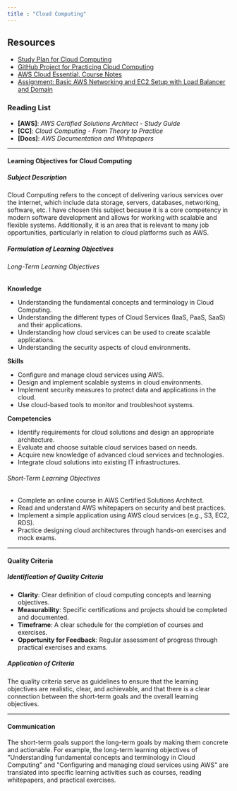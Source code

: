 ```yaml
---
title : "Cloud Computing"
---
```

## Resources

- [Study Plan for Cloud Computing](CloudComputingStudyPlan.md)
- [GitHub Project for Practicing Cloud Computing](https://github.com/Trygvemb/CloudPractice)
- [AWS Cloud Essential, Course Notes](AWS.md)
- [Assignment: Basic AWS Networking and EC2 Setup with Load Balancer and Domain](Assignment.AWSNetworkingAndSetup.md)


### Reading List

- **[AWS]**: *AWS Certified Solutions Architect - Study Guide*
- **[CC]**: *Cloud Computing - From Theory to Practice*
- **[Docs]**: *AWS Documentation and Whitepapers*

---

#### Learning Objectives for Cloud Computing

##### Subject Description

Cloud Computing refers to the concept of delivering various services over the internet, which include data storage, servers, databases, networking, software, etc. I have chosen this subject because it is a core competency in modern software development and allows for working with scalable and flexible systems. Additionally, it is an area that is relevant to many job opportunities, particularly in relation to cloud platforms such as AWS.

##### Formulation of Learning Objectives

###### Long-Term Learning Objectives

**Knowledge**

- Understanding the fundamental concepts and terminology in Cloud Computing.
- Understanding the different types of Cloud Services (IaaS, PaaS, SaaS) and their applications.
- Understanding how cloud services can be used to create scalable applications.
- Understanding the security aspects of cloud environments.

**Skills**

- Configure and manage cloud services using AWS.
- Design and implement scalable systems in cloud environments.
- Implement security measures to protect data and applications in the cloud.
- Use cloud-based tools to monitor and troubleshoot systems.

**Competencies**

- Identify requirements for cloud solutions and design an appropriate architecture.
- Evaluate and choose suitable cloud services based on needs.
- Acquire new knowledge of advanced cloud services and technologies.
- Integrate cloud solutions into existing IT infrastructures.

###### Short-Term Learning Objectives

- Complete an online course in AWS Certified Solutions Architect.
- Read and understand AWS whitepapers on security and best practices.
- Implement a simple application using AWS cloud services (e.g., S3, EC2, RDS).
- Practice designing cloud architectures through hands-on exercises and mock exams.

---

#### Quality Criteria

##### Identification of Quality Criteria

- **Clarity**: Clear definition of cloud computing concepts and learning objectives.
- **Measurability**: Specific certifications and projects should be completed and documented.
- **Timeframe**: A clear schedule for the completion of courses and exercises.
- **Opportunity for Feedback**: Regular assessment of progress through practical exercises and exams.

##### Application of Criteria

The quality criteria serve as guidelines to ensure that the learning objectives are realistic, clear, and achievable, and that there is a clear connection between the short-term goals and the overall learning objectives.

---

#### Communication

The short-term goals support the long-term goals by making them concrete and actionable. For example, the long-term learning objectives of "Understanding fundamental concepts and terminology in Cloud Computing" and "Configuring and managing cloud services using AWS" are translated into specific learning activities such as courses, reading whitepapers, and practical exercises.

